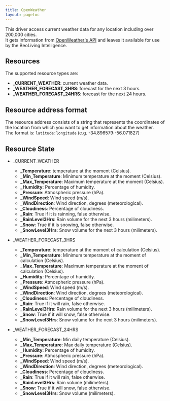 ```yaml
---
title: OpenWeather
layout: pagetoc
---
```


This driver access current weather data for any location including over 200,000 cities.  
It gets information from [OpenWeather's API](http://openweathermap.org/api "OpenWeather's API") and leaves it available for use by the BeoLiving Intelligence.


Resources
---------

The supported resource types are:

 + **_CURRENT_WEATHER**: current weather data.
 + **_WEATHER_FORECAST_3HRS**: forecast for the next 3 hours.
 + **_WEATHER_FORECAST_24HRS**: forecast for the next 24 hours.


Resource address format
-----------------------

The resource address consists of a string that represents the coordinates of the location from which you want to get information about the weather.  
The format is: `latitude:longitude` (e.g. -34.896579:-56.071827)

Resource State
--------------

 + _CURRENT_WEATHER
   - **_Temperature**: temperature at the moment (Celsius).
   - **_Min_Temperature**: Minimum temperature at the moment (Celsius).
   - **_Max_Temperature**: Maximum temperature at the moment (Celsius).
   - **_Humidity**: Percentage of humidity.
   - **_Pressure**: Atmospheric pressure (hPa).
   - **_WindSpeed**: Wind speed (m/s).
   - **_WindDirection**: Wind direction, degrees (meteorological).
   - **_Cloudiness**: Percentage of cloudiness.
   - **_Rain**: True if it is rainning, false otherwise.
   - **_RainLevel3Hrs**: Rain volume for the next 3 hours (milimeters).
   - **_Snow**: True if it is snowing, false otherwise.
   - **_SnowLevel3Hrs**: Snow volume for the next 3 hours (milimeters).

 + _WEATHER_FORECAST_3HRS
   - **_Temperature**: temperature at the moment of calculation (Celsius).
   - **_Min_Temperature**: Minimum temperature at the moment of calculation (Celsius).
   - **_Max_Temperature**: Maximum temperature at the moment of calculation (Celsius).
   - **_Humidity**: Percentage of humidity.
   - **_Pressure**: Atmospheric pressure (hPa).
   - **_WindSpeed**: Wind speed (m/s).
   - **_WindDirection**: Wind direction, degrees (meteorological).
   - **_Cloudiness**: Percentage of cloudiness.
   - **_Rain**: True if it will rain, false otherwise.
   - **_RainLevel3Hrs**: Rain volume for the next 3 hours (milimeters).
   - **_Snow**: True if it will snow, false otherwise.
   - **_SnowLevel3Hrs**: Snow volume for the next 3 hours (milimeters).

 + _WEATHER_FORECAST_24HRS
   - **_Min_Temperature**: Min daily temperature (Celsius).
   - **_Max_Temperature**: Max daily temperature (Celsius).
   - **_Humidity**: Percentage of humidity.
   - **_Pressure**: Atmospheric pressure (hPa).
   - **_WindSpeed**: Wind speed (m/s).
   - **_WindDirection**: Wind direction, degrees (meteorological).
   - **_Cloudiness**: Percentage of cloudiness.
   - **_Rain**: True if it will rain, false otherwise.
   - **_RainLevel3Hrs**: Rain volume (milimeters).
   - **_Snow**: True if it will snow, false otherwise.
   - **_SnowLevel3Hrs**: Snow volume (milimeters).






